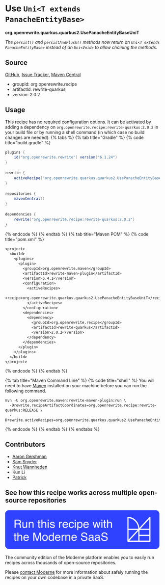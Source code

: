 # Use `Uni<T extends PanacheEntityBase>`

**org.openrewrite.quarkus.quarkus2.UsePanacheEntityBaseUniT**

_The `persist()` and `persistAndFlush()` methods now return an `Uni<T extends PanacheEntityBase>` instead of an `Uni<Void>` to allow chaining the methods._

## Source

[GitHub](https://github.com/openrewrite/rewrite-quarkus/blob/main/src/main/java/org/openrewrite/quarkus/quarkus2/UsePanacheEntityBaseUniT.java), [Issue Tracker](https://github.com/openrewrite/rewrite-quarkus/issues), [Maven Central](https://central.sonatype.com/artifact/org.openrewrite.recipe/rewrite-quarkus/2.0.2/jar)

* groupId: org.openrewrite.recipe
* artifactId: rewrite-quarkus
* version: 2.0.2


## Usage

This recipe has no required configuration options. It can be activated by adding a dependency on `org.openrewrite.recipe:rewrite-quarkus:2.0.2` in your build file or by running a shell command (in which case no build changes are needed): 
{% tabs %}
{% tab title="Gradle" %}
{% code title="build.gradle" %}
```groovy
plugins {
    id("org.openrewrite.rewrite") version("6.1.24")
}

rewrite {
    activeRecipe("org.openrewrite.quarkus.quarkus2.UsePanacheEntityBaseUniT")
}

repositories {
    mavenCentral()
}

dependencies {
    rewrite("org.openrewrite.recipe:rewrite-quarkus:2.0.2")
}
```
{% endcode %}
{% endtab %}
{% tab title="Maven POM" %}
{% code title="pom.xml" %}
```markup
<project>
  <build>
    <plugins>
      <plugin>
        <groupId>org.openrewrite.maven</groupId>
        <artifactId>rewrite-maven-plugin</artifactId>
        <version>5.4.1</version>
        <configuration>
          <activeRecipes>
            <recipe>org.openrewrite.quarkus.quarkus2.UsePanacheEntityBaseUniT</recipe>
          </activeRecipes>
        </configuration>
        <dependencies>
          <dependency>
            <groupId>org.openrewrite.recipe</groupId>
            <artifactId>rewrite-quarkus</artifactId>
            <version>2.0.2</version>
          </dependency>
        </dependencies>
      </plugin>
    </plugins>
  </build>
</project>
```
{% endcode %}
{% endtab %}

{% tab title="Maven Command Line" %}
{% code title="shell" %}
You will need to have [Maven](https://maven.apache.org/download.cgi) installed on your machine before you can run the following command.

```shell
mvn -U org.openrewrite.maven:rewrite-maven-plugin:run \
  -Drewrite.recipeArtifactCoordinates=org.openrewrite.recipe:rewrite-quarkus:RELEASE \
  -Drewrite.activeRecipes=org.openrewrite.quarkus.quarkus2.UsePanacheEntityBaseUniT
```
{% endcode %}
{% endtab %}
{% endtabs %}

## Contributors
* [Aaron Gershman](mailto:aegershman@gmail.com)
* [Sam Snyder](mailto:sam@moderne.io)
* [Knut Wannheden](mailto:knut@moderne.io)
* Kun Li
* [Patrick](mailto:patway99@gmail.com)


## See how this recipe works across multiple open-source repositories

[![Moderne Link Image](/.gitbook/assets/ModerneRecipeButton.png)](https://app.moderne.io/recipes/org.openrewrite.quarkus.quarkus2.UsePanacheEntityBaseUniT)

The community edition of the Moderne platform enables you to easily run recipes across thousands of open-source repositories.

Please [contact Moderne](https://moderne.io/product) for more information about safely running the recipes on your own codebase in a private SaaS.
